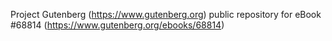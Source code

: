 Project Gutenberg (https://www.gutenberg.org) public repository for
eBook #68814 (https://www.gutenberg.org/ebooks/68814)
